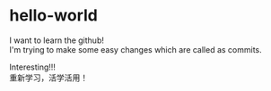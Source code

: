 # hello-world  
I want to learn the github!  
I'm trying to make some easy changes which are called as commits.  
  
  
Interesting!!!  
重新学习，活学活用！  
